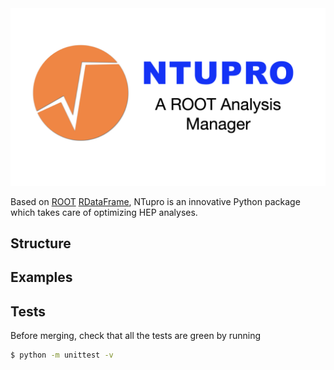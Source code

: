 <img src="docs/logo.jpeg">

Based on [ROOT](https://ph-root-2.cern.ch/) [RDataFrame](https://root.cern/doc/master/classROOT_1_1RDataFrame.html), NTupro is an innovative Python package which takes care of optimizing HEP analyses.

## Structure

## Examples

## Tests
Before merging, check that all the tests are green by running

```bash
$ python -m unittest -v
```
